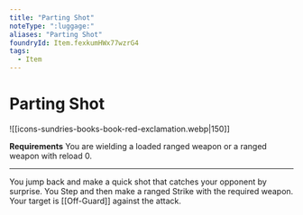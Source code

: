```yaml
---
title: "Parting Shot"
noteType: ":luggage:"
aliases: "Parting Shot"
foundryId: Item.fexkumHWx77wzrG4
tags:
  - Item
---
```


# Parting Shot
![[icons-sundries-books-book-red-exclamation.webp|150]]

**Requirements** You are wielding a loaded ranged weapon or a ranged weapon with reload 0.

* * *

You jump back and make a quick shot that catches your opponent by surprise. You Step and then make a ranged Strike with the required weapon. Your target is [[Off-Guard]] against the attack.
